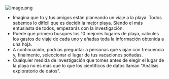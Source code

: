 ![image.png](https://dphi-live.s3.amazonaws.com/media_uploads/image_24615aaa697c4c9b9569f5ba6da40014.png)

* Imagina que tú y tus amigos están planeando un viaje a la playa. Todos sabemos lo difícil que es decidir la mejor playa. Siendo el más entusiasta de todos, empezarás con la investigación. 
* Puede que primero busques los 10 mejores lugares de playa, calcules los gastos de viaje de cada uno y añadas toda la información obtenida a una hoja.
* A continuación, podrías preguntar a personas que viajan con frecuencia y, finalmente, seleccionar el lugar de tus vacaciones soñadas.
* Cualquier medida de investigación que tomes antes de elegir el lugar de la playa no es más que lo que los científicos de datos llaman "Análisis exploratorio de datos".